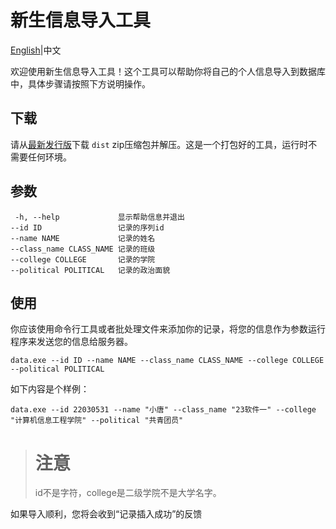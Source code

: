 # 新生信息导入工具

[English](https://github.com/cathyfrost/CXY_2024_DATA/blob/main/README.md)|中文

欢迎使用新生信息导入工具！这个工具可以帮助你将自己的个人信息导入到数据库中，具体步骤请按照下方说明操作。

## 下载
请从[最新发行版](https://github.com/cathyfrost/CXY_2024_DATA/releases/latest)下载 `dist` zip压缩包并解压。这是一个打包好的工具，运行时不需要任何环境。

## 参数
```
 -h, --help             显示帮助信息并退出
--id ID                 记录的序列id
--name NAME             记录的姓名
--class_name CLASS_NAME 记录的班级
--college COLLEGE       记录的学院
--political POLITICAL   记录的政治面貌
```

## 使用
你应该使用命令行工具或者批处理文件来添加你的记录，将您的信息作为参数运行程序来发送您的信息给服务器。
```
data.exe --id ID --name NAME --class_name CLASS_NAME --college COLLEGE --political POLITICAL
```
如下内容是个样例：
```
data.exe --id 22030531 --name "小唐" --class_name "23软件一" --college "计算机信息工程学院" --political "共青团员"

```
> # 注意
> id不是字符，college是二级学院不是大学名字。

如果导入顺利，您将会收到“记录插入成功”的反馈
